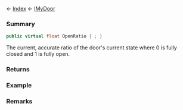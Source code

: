 ← [Index](Api-Index) ← [IMyDoor](Sandbox.ModAPI.Ingame.IMyDoor)

### Summary

```csharp
public virtual float OpenRatio { ; }
```

The current, accurate ratio of the door's current state where 0 is fully closed and 1 is fully open.

### Returns

### Example

### Remarks

